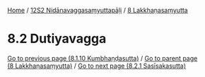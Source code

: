 
[Home](/) / [12S2 Nidānavaggasaṃyuttapāḷi](../../12S2.md) / [8 Lakkhaṇasaṃyutta](../8.md)

# 8.2 Dutiyavagga


[Go to previous page (8.1.10 Kumbhaṇḍasutta)](8.1/8.1.10.md) / [Go to parent page (8 Lakkhaṇasaṃyutta)](../8.md) / [Go to next page (8.2.1 Sasīsakasutta)](8.2/8.2.1.md)


